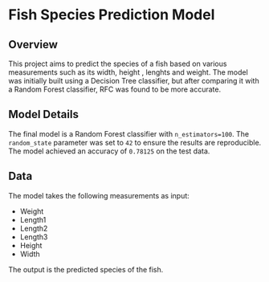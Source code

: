 # Fish Species Prediction Model

## Overview
This project aims to predict the species of a fish based on various measurements such as its width, height , lenghts and weight. The model was initially built using a Decision Tree classifier, but after comparing it with a Random Forest classifier, RFC was found to be more accurate.

## Model Details
The final model is a Random Forest classifier with `n_estimators=100`. The `random_state` parameter was set to `42` to ensure the results are reproducible. The model achieved an accuracy of `0.78125` on the test data.

## Data
The model takes the following measurements as input:
- Weight
- Length1
- Length2
- Length3
- Height
- Width


The output is the predicted species of the fish.

